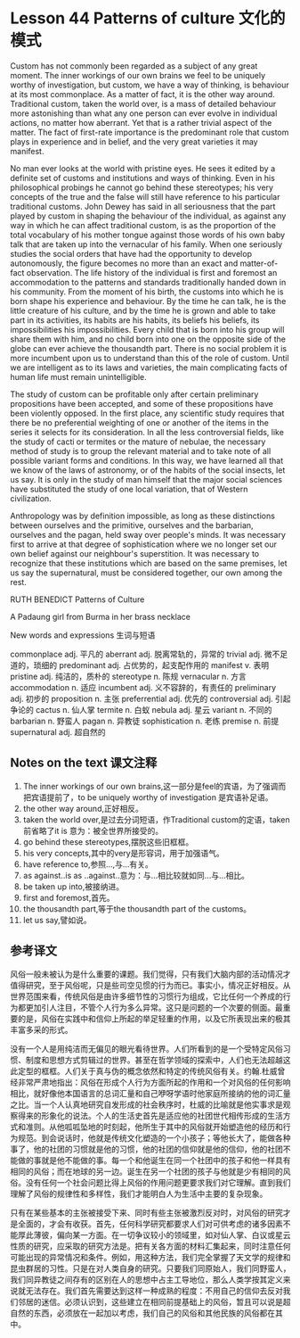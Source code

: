 # Lesson 44 Patterns of culture 文化的模式
Custom has not commonly been regarded as a subject of any great moment. The inner workings of our own brains we feel to be uniquely worthy of investigation, but custom, we have a way of thinking, is behaviour at its most commonplace. As a matter of fact, it is the other way around. Traditional custom, taken the world over, is a mass of detailed behaviour more astonishing than what any one person can ever evolve in individual actions, no matter how aberrant. Yet that is a rather trivial aspect of the matter. The fact of first-rate importance is the predominant role that custom plays in experience and in belief, and the very great varieties it may manifest.

No man ever looks at the world with pristine eyes. He sees it edited by a definite set of customs and institutions and ways of thinking. Even in his philosophical probings he cannot go behind these stereotypes; his very concepts of the true and the false will still have reference to his particular traditional customs. John Dewey has said in all seriousness that the part played by custom in shaping the behaviour of the individual, as against any way in which he can affect traditional custom, is as the proportion of the total vocabulary of his mother tongue against those words of his own baby talk that are taken up into the vernacular of his family. When one seriously studies the social orders that have had the opportunity to develop autonomously, the figure becomes no more than an exact and matter-of-fact observation. The life history of the individual is first and foremost an accommodation to the patterns and standards traditionally handed down in his community. From the moment of his birth, the customs into which he is born shape his experience and behaviour. By the time he can talk, he is the little creature of his culture, and by the time he is grown and able to take part in its activities, its habits are his habits, its beliefs his beliefs, its impossibilities his impossibilities. Every child that is born into his group will share them with him, and no child born into one on the opposite side of the globe can ever achieve the thousandth part. There is no social problem it is more incumbent upon us to understand than this of the role of custom. Until we are intelligent as to its laws and varieties, the main complicating facts of human life must remain unintelligible.

The study of custom can be profitable only after certain preliminary propositions have been accepted, and some of these propositions have been violently opposed. In the first place, any scientific study requires that there be no preferential weighting of one or another of the items in the series it selects for its consideration. In all the less controversial fields, like the study of cacti or termites or the mature of nebulae, the necessary method of study is to group the relevant material and to take note of all possible variant forms and conditions. In this way, we have learned all that we know of the laws of astronomy, or of the habits of the social insects, let us say. It is only in the study of man himself that the major social sciences have substituted the study of one local variation, that of Western civilization.

Anthropology was by definition impossible, as long as these distinctions between ourselves and the primitive, ourselves and the barbarian, ourselves and the pagan, held sway over people's minds. It was necessary first to arrive at that degree of sophistication where we no longer set our own belief against our neighbour's superstition. It was necessary to recognize that these institutions which are based on the same premises, let us say the supernatural, must be considered together, our own among the rest.

RUTH BENEDICT Patterns of Culture
	
	
A Padaung girl from Burma in her brass necklace

New words and expressions 生词与短语

commonplace adj. 平凡的
aberrant adj. 脱离常轨的，异常的
trivial adj. 微不足道的，琐细的
predominant adj. 占优势的，起支配作用的
manifest v. 表明
pristine adj. 纯洁的，质朴的
stereotype n. 陈规
vernacular n. 方言
accommodation n. 适应
incumbent adj. 义不容辞的，有责任的
preliminary adj. 初步的
proposition n. 主张
preferrential adj. 优先的
controversial adj. 引起争论的
cactus n. 仙人掌
termite n. 白蚁
nebula adj. 星云
variant n. 不同的
barbarian n. 野蛮人
pagan n. 异教徒
sophistication n. 老练
premise n. 前提
supernatural adj. 超自然的

## Notes on the text 课文注释

1. The inner workings of our own brains,这一部分是feel的宾语，为了强调而把宾语提前了，to be uniquely worthy of investigation 是宾语补足语。
2. the other way around,正好相反。
3. taken the world over,是过去分词短语，作Traditional custom的定语，taken前省略了it is 意为：被全世界所接受的。
4. go behind these stereotypes,摆脱这些旧框框。
5. his very concepts,其中的very是形容词，用于加强语气。
6. have reference to,参照...,与...有关。
7. as against..is as ..against..意为：与...相比较就如同...与...相比。
8. be taken up into,被接纳进。
9. first and foremost,首先。
10. the thousandth part,等于the thousandth part of the customs。
11. let us say,譬如说。

## 参考译文

风俗一般未被认为是什么重要的课题。我们觉得，只有我们大脑内部的活动情况才值得研究，至于风俗呢，只是些司空见惯的行为而已。事实小，情况正好相反。从世界范围来看，传统风俗是由许多细节性的习惯行为组成，它比任何一个养成的行为都更加引人注目，不管个人行为多么异常。这只是问题的一个次要的侧面。最重要的是，风俗在实践中和信仰上所起的举足轻重的作用，以及它所表现出来的极其丰富多采的形式。

没有一个人是用纯洁而无偏见的眼光看待世界。人们所看到的是一个受特定风俗习惯、制度和思想方式剪辑过的世界。甚至在哲学领域的探索中，人们也无法超越这此定型的框框。人们关于真与伪的概念依然和特定的传统风俗有关。约翰.杜威曾经非常严肃地指出：风俗在形成个人行为方面所起的作用和一个对风俗的任何影响相比，就好像他本国语言的总词汇量和自己咿呀学语时他家庭所接纳的他的词汇量之比。当一个人认真地研究自发形成的社会秩序时，杜威的比喻就是他实事求是观察得来的形象化的说法。个人的生活史首先是适应他的社团世代相传形成的生活方式和准则。从他呱呱坠地的时刻起，他所生于其中的风俗就开始塑造他的经历和行为规范。到会说话时，他就是传统文化塑造的一个小孩子；等他长大了，能做各种事了，他的社团的习惯就是他的习惯，他的社团的信仰就是他的信仰，他的社团不能做的事就是他不能做的事。每一个和他诞生在同一个社团中的孩子和他一样具有相同的风俗；而在地球的另一边。诞生在另一个社团的孩子与他就是少有相同的风俗。没有任何一个社会问题比得上风俗的作用问题更要求我们对它理解。直到我们理解了风俗的规律性和多样性，我们才能明白人为生活中主要的复杂现象。

只有在某些基本的主张被接受下来、同时有些主张被激烈反对时，对风俗的研究才是全面的，才会有收获。首先，任何科学研究都要求人们对可供考虑的诸多因素不能厚此薄彼，偏向某一方面。在一切争议较小的领域里，如对仙人掌、白议或星云性质的研究，应采取的研究方法是。把有关各方面的材料汇集起来，同时注意任何可能出现的异常情况和条件。例如，用这种方法，我们完全掌握了天文学的规律和昆虫群居的习性。只是在对人类自身的研究。只要我们同原始人，我们同野蛮人，我们同异教徒之间存有的区别在人的思想中占主工导地位，那么人类学按其定义来说就无法存在。我们首先需要达到这样一种成熟的程度：不用自己的信仰去反对我们邻居的迷信。必须认识到，这些建立在相同前提基础上的风俗，暂且可以说是超自然的东西，必须放在一起加以考虑，我们自己的风俗和其他民族的风俗都在其中。
